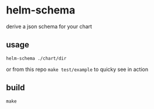 # helm-schema

derive a json schema for your chart

## usage

```
helm-schema ./chart/dir
```

or from this repo `make test/example` to quicky see in action

## build

```
make
```